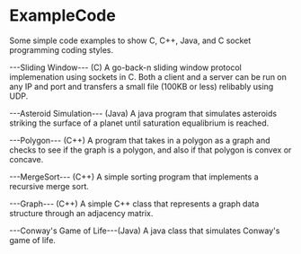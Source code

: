 ExampleCode
===========

Some simple code examples to show C, C++, Java, and C socket programming coding styles.

---Sliding Window--- (C)
A go-back-n sliding window protocol implemenation using sockets in C.
Both a client and a server can be run on any IP and port and transfers
a small file (100KB or less) relibably using UDP.

---Asteroid Simulation--- (Java)
A java program that simulates asteroids striking the surface of a planet
until saturation equalibrium is reached.

---Polygon--- (C++)
A program that takes in a polygon as a graph and checks to see if the 
graph is a polygon, and also if that polygon is convex or concave.

---MergeSort--- (C++)
A simple sorting program that implements a recursive merge sort.

---Graph--- (C++)
A simple C++ class that represents a graph data structure through an adjacency
matrix. 

---Conway's Game of Life---(Java)
A java class that simulates Conway's game of life. 




